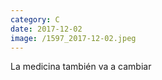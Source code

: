 ```yaml
--- 
category: C 
date: 2017-12-02 
image: /1597_2017-12-02.jpeg 
--- 
```


La medicina también va a cambiar